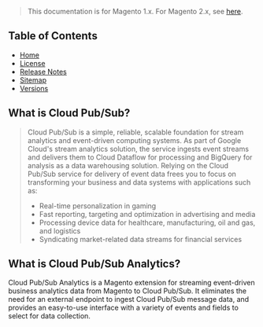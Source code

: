 <blockquote class="important">This documentation is for Magento 1.x. For Magento 2.x, see <a href="https://nickolasburr.github.io/docs/magento/extensions/2.x/cloudpubsubanalytics/latest/">here</a>.</blockquote>

## Table of Contents

- [Home](https://nickolasburr.github.io/docs/magento/extensions/1.x/cloudpubsubanalytics/latest/)
- [License](https://nickolasburr.github.io/docs/magento/extensions/1.x/cloudpubsubanalytics/LICENSE.txt)
- [Release Notes](https://nickolasburr.github.io/docs/magento/extensions/1.x/cloudpubsubanalytics/RELEASE_NOTES.txt)
- [Sitemap](https://nickolasburr.github.io/docs/magento/extensions/1.x/cloudpubsubanalytics/latest/sitemap.xml)
- [Versions](https://nickolasburr.github.io/docs/magento/extensions/1.x/cloudpubsubanalytics/)

## What is Cloud Pub/Sub?

<blockquote>
Cloud Pub/Sub is a simple, reliable, scalable foundation for stream analytics and event-driven computing systems. As part of Google Cloud's
stream analytics solution, the service ingests event streams and delivers them to Cloud Dataflow for processing and BigQuery for analysis as
a data warehousing solution. Relying on the Cloud Pub/Sub service for delivery of event data frees you to focus on transforming your business
and data systems with applications such as:

- Real-time personalization in gaming
- Fast reporting, targeting and optimization in advertising and media
- Processing device data for healthcare, manufacturing, oil and gas, and logistics
- Syndicating market-related data streams for financial services
</blockquote>

## What is Cloud Pub/Sub Analytics?

Cloud Pub/Sub Analytics is a Magento extension for streaming event-driven business analytics data from Magento to Cloud Pub/Sub. It eliminates
the need for an external endpoint to ingest Cloud Pub/Sub message data, and provides an easy-to-use interface with a variety of events and
fields to select for data collection.
